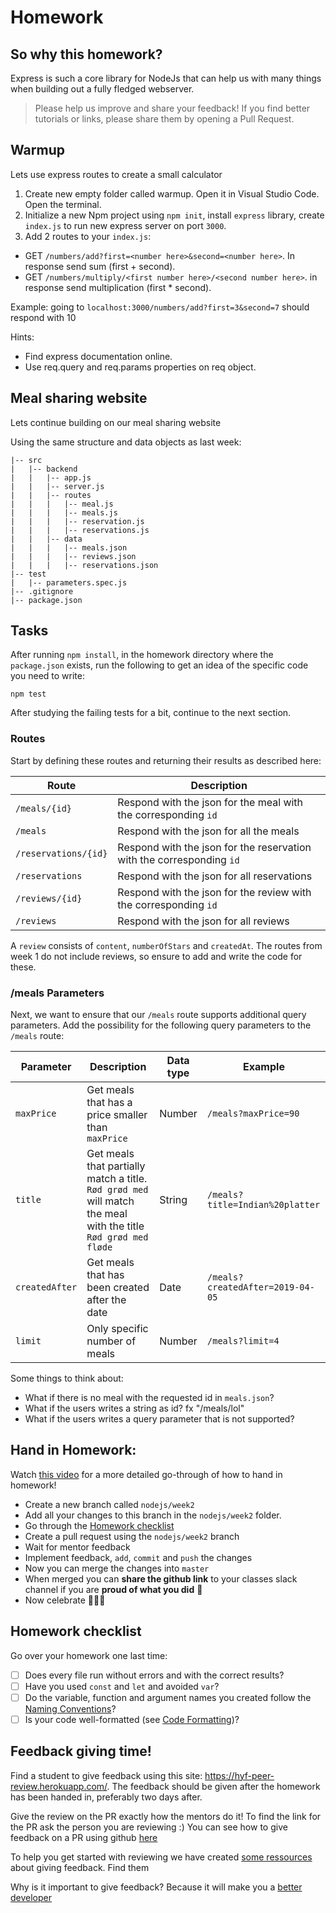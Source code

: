 # Homework

## So why this homework?

Express is such a core library for NodeJs that can help us with many things when building out a fully fledged webserver.

> Please help us improve and share your feedback! If you find better tutorials or links, please share them by opening a Pull Request.

## Warmup

Lets use express routes to create a small calculator

1. Create new empty folder called warmup. Open it in Visual Studio Code. Open the terminal.
2. Initialize a new Npm project using `npm init`, install `express` library, create `index.js` to run new express server on port `3000`.
3. Add 2 routes to your `index.js`:

- GET `/numbers/add?first=<number here>&second=<number here>`. In response send sum (first + second).
- GET `/numbers/multiply/<first number here>/<second number here>`. in response send multiplication (first \* second).

Example:
going to `localhost:3000/numbers/add?first=3&second=7` should respond with 10

Hints:

- Find express documentation online.
- Use req.query and req.params properties on req object.

## Meal sharing website

Lets continue building on our meal sharing website

Using the same structure and data objects as last week:

```
|-- src
|   |-- backend
|   |   |-- app.js
|   |   |-- server.js
|   |   |-- routes
|   |   |   |-- meal.js
|   |   |   |-- meals.js
|   |   |   |-- reservation.js
|   |   |   |-- reservations.js
|   |   |-- data
|   |   |   |-- meals.json
|   |   |   |-- reviews.json
|   |   |   |-- reservations.json
|-- test 
|   |-- parameters.spec.js
|-- .gitignore
|-- package.json
```

## Tasks

After running `npm install`, in the homework directory where the `package.json` exists, run the following to get an idea of the specific code you need to write:

    npm test
    
After studying the failing tests for a bit, continue to the next section.

### Routes

Start by defining these routes and returning their results as described here:

| Route                | Description                                                           |
| -------------------- | --------------------------------------------------------------------- |
| `/meals/{id}`        | Respond with the json for the meal with the corresponding `id`        |
| `/meals`             | Respond with the json for all the meals                               |
| `/reservations/{id}` | Respond with the json for the reservation with the corresponding `id` |
| `/reservations`      | Respond with the json for all reservations                            |
| `/reviews/{id}`      | Respond with the json for the review with the corresponding `id`      |
| `/reviews`           | Respond with the json for all reviews                                 |

A `review` consists of `content`, `numberOfStars` and `createdAt`. The routes from week 1 do not include reviews, so ensure to add and write the code for these.

### /meals Parameters

Next, we want to ensure that our `/meals` route supports additional query parameters. Add the possibility for the following query parameters to the `/meals` route:

| Parameter      | Description                                                                                                    | Data type | Example                          |
| -------------- | -------------------------------------------------------------------------------------------------------------- | --------- | -------------------------------- |
| `maxPrice`     | Get meals that has a price smaller than `maxPrice`                                                             | Number    | `/meals?maxPrice=90`             |
| `title`        | Get meals that partially match a title. `Rød grød med` will match the meal with the title `Rød grød med fløde` | String    | `/meals?title=Indian%20platter`  |
| `createdAfter` | Get meals that has been created after the date                                                                 | Date      | `/meals?createdAfter=2019-04-05` |
| `limit`        | Only specific number of meals                                                                                  | Number    | `/meals?limit=4`                 |

Some things to think about:

- What if there is no meal with the requested id in `meals.json`?
- What if the users writes a string as id? fx "/meals/lol"
- What if the users writes a query parameter that is not supported?

## Hand in Homework:

Watch [this video](https://www.youtube.com/watch?v=feyBVDhFQuk) for a more detailed go-through of how to hand in homework!

- Create a new branch called `nodejs/week2`
- Add all your changes to this branch in the `nodejs/week2` folder.
- Go through the [Homework checklist](#homework-checklist)
- Create a pull request using the `nodejs/week2` branch
- Wait for mentor feedback
- Implement feedback, `add`, `commit` and `push` the changes
- Now you can merge the changes into `master`
- When merged you can **share the github link** to your classes slack channel if you are **proud of what you did** 💪
- Now celebrate 🎉🎉🎉

## Homework checklist

Go over your homework one last time:

- [ ] Does every file run without errors and with the correct results?
- [ ] Have you used `const` and `let` and avoided `var`?
- [ ] Do the variable, function and argument names you created follow the [Naming Conventions](https://github.com/HackYourFuture/fundamentals/blob/master/fundamentals/naming_conventions.md)?
- [ ] Is your code well-formatted (see [Code Formatting](https://github.com/HackYourFuture/fundamentals/blob/master/fundamentals/naming_conventions.md))?

## Feedback giving time!
Find a student to give feedback using this site: https://hyf-peer-review.herokuapp.com/. The feedback should be given after the homework has been handed in, preferably two days after. 

Give the review on the PR exactly how the mentors do it! To find the link for the PR ask the person you are reviewing :) You can see how to give feedback on a PR using github [here](https://docs.github.com/en/github/collaborating-with-issues-and-pull-requests/commenting-on-a-pull-request)

To help you get started with reviewing we have created [some ressources](https://github.com/HackYourFuture-CPH/curriculum/tree/master/review) about giving feedback. Find them 

Why is it important to give feedback? Because it will make you a [better](https://www.brightspot.com/blog/developer-life-5-reasons-why-the-code-review-process-is-critical-for-developers) [developer](https://www.sitepoint.com/the-importance-of-code-reviews/)
